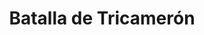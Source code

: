 ﻿---
title: "Batalla de Tricamerón"
permalink: periodes_153.html
layout: periode
dataInici: 533
sidebar: periodes
pares:
  - id: 151
    title: "Belisario"
    dataInici: "(527)"
    dataFi: "(553)"

fills:
jocsPrincipals:
jocsEscenaris:
jocsEpoca:
jocsEpocaEscenaris:
---
